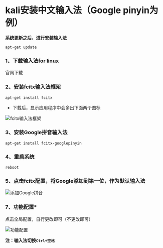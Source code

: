 # kali安装中文输入法（Google pinyin为例）

**系统更新之后，进行安装输入法**

```
apt-get update
```



### 1、下载输入法for linux

官网下载



### 2、安装fcitx输入法框架

```
apt-get install fcitx
```

+ 下载后，显示应用程序中会多出下面两个图标

![fcitx输入法框架](https://github.com/Morsom-sjel/security/blob/master/picture/fcitx%E8%BE%93%E5%85%A5%E6%B3%95%E6%A1%86%E6%9E%B6.png?raw=true)

### 3、安装Google拼音输入法

```
apt-get install fcitx-googlepinyin
```



### 4、重启系统

```
reboot
```



### 5、点击fcitx配置，将Google添加到第一位，作为默认输入法

![添加Google拼音](https://github.com/Morsom-sjel/security/blob/master/picture/%E6%B7%BB%E5%8A%A0Google%E6%8B%BC%E9%9F%B3.jpg?raw=true)



### 7、功能配置*

点击全局配置，自行更改即可（不更改即可）

![功能配置](https://github.com/Morsom-sjel/security/blob/master/picture/%E5%8A%9F%E8%83%BD%E9%85%8D%E7%BD%AE.jpg?raw=true)







**注：输入法切换`Ctrl+空格`**

